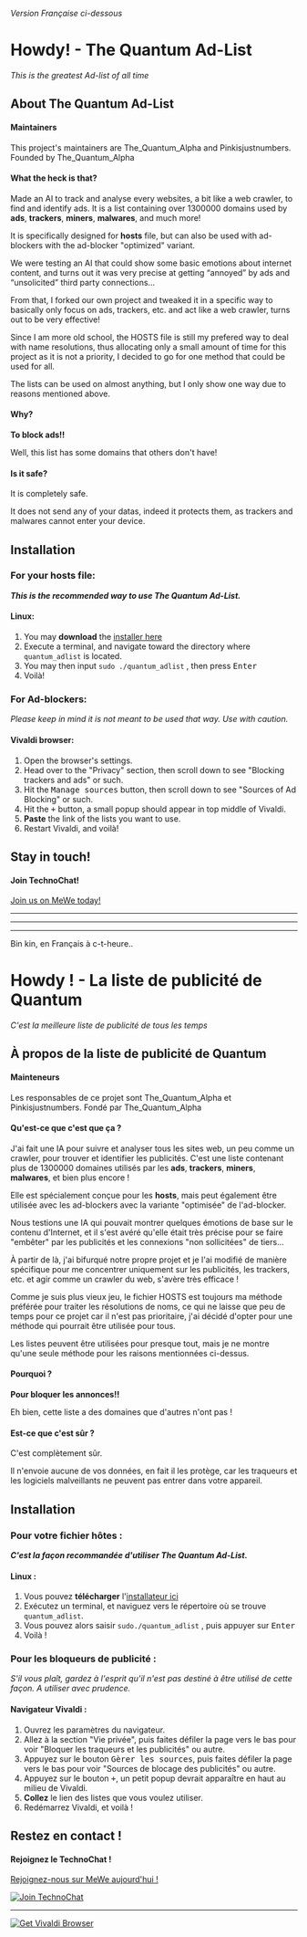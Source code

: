 *Version Française ci-dessous*

# Howdy! - The Quantum Ad-List
*This is the greatest Ad-list of all time*

## About The Quantum Ad-List
#### Maintainers
This project's maintainers are The_Quantum_Alpha and Pinkisjustnumbers.
Founded by The_Quantum_Alpha

#### What the heck is that?
Made an AI to track and analyse every websites, a bit like a web crawler, to find and identify ads.
It is a list containing over 1300000 domains used by **ads**, **trackers**, **miners**, **malwares**, and much more! 

It is specifically designed for **hosts** file, but can also be used with ad-blockers with the ad-blocker "optimized" variant.

We were testing an AI that could show some basic emotions about internet content, and turns out it was very precise at getting “annoyed” by ads and “unsolicited” third party connections…

From that, I forked our own project and tweaked it in a specific way to basically only focus on ads, trackers, etc. and act like a web crawler, turns out to be very effective!

Since I am more old school, the HOSTS file is still my prefered way to deal with name resolutions, thus allocating only a small amount of time for this project as it is not a priority, I decided to go for one method that could be used for all.

The lists can be used on almost anything, but I only show one way due to reasons mentioned above.

#### Why?
**To block ads!!**

Well, this list has some domains that others don't have!

#### Is it safe?
It is completely safe. 

It does not send any of your datas, indeed it protects them, as trackers and malwares cannot enter your device. 


## Installation
### For your **hosts** file:
***This is the recommended way to use The Quantum Ad-List.***
#### Linux:
1. You may **download** the [installer here](https://gitlab.com/The_Quantum_Alpha/the-quantum-ad-list/-/raw/master/Quantum_AdList?inline=false)
2. Execute a terminal, and navigate toward the directory where `quantum_adlist` is located.
3. You may then input `sudo ./quantum_adlist` , then press <kbd>Enter</kbd>
4. Voilà!

### For Ad-blockers:
*Please keep in mind it is not meant to be used that way. Use with caution.*
#### Vivaldi browser:
1. Open the browser's settings.
2. Head over to the "Privacy" section, then scroll down to see "Blocking trackers and ads" or such.
3. Hit the <kbd>Manage sources</kbd> button, then scroll down to see "Sources of Ad Blocking" or such.
4. Hit the <kbd>+</kbd> button, a small popup should appear in top middle of Vivaldi. 
5. **Paste** the link of the lists you want to use.
7. Restart Vivaldi, and voilà!

## Stay in touch!
#### Join TechnoChat!
[Join us on MeWe today!](https://mewe.com/join/TechnoChat)

***
***
***

Bin kin, en Français à c-t-heure..

# Howdy ! - La liste de publicité de Quantum
*C'est la meilleure liste de publicité de tous les temps*

## À propos de la liste de publicité de Quantum
#### Mainteneurs
Les responsables de ce projet sont The_Quantum_Alpha et Pinkisjustnumbers.
Fondé par The_Quantum_Alpha

#### Qu'est-ce que c'est que ça ?
J'ai fait une IA pour suivre et analyser tous les sites web, un peu comme un crawler, pour trouver et identifier les publicités.
C'est une liste contenant plus de 1300000 domaines utilisés par les **ads**, **trackers**, **miners**, **malwares**, et bien plus encore ! 

Elle est spécialement conçue pour les **hosts**, mais peut également être utilisée avec les ad-blockers avec la variante "optimisée" de l'ad-blocker.

Nous testions une IA qui pouvait montrer quelques émotions de base sur le contenu d'Internet, et il s'est avéré qu'elle était très précise pour se faire "embêter" par les publicités et les connexions "non sollicitées" de tiers...

À partir de là, j'ai bifurqué notre propre projet et je l'ai modifié de manière spécifique pour me concentrer uniquement sur les publicités, les trackers, etc. et agir comme un crawler du web, s'avère très efficace !

Comme je suis plus vieux jeu, le fichier HOSTS est toujours ma méthode préférée pour traiter les résolutions de noms, ce qui ne laisse que peu de temps pour ce projet car il n'est pas prioritaire, j'ai décidé d'opter pour une méthode qui pourrait être utilisée pour tous.

Les listes peuvent être utilisées pour presque tout, mais je ne montre qu'une seule méthode pour les raisons mentionnées ci-dessus.

#### Pourquoi ?
**Pour bloquer les annonces!!**

Eh bien, cette liste a des domaines que d'autres n'ont pas !

#### Est-ce que c'est sûr ?
C'est complètement sûr. 

Il n'envoie aucune de vos données, en fait il les protège, car les traqueurs et les logiciels malveillants ne peuvent pas entrer dans votre appareil. 


## Installation
### Pour votre fichier **hôtes** :
***C'est la façon recommandée d'utiliser The Quantum Ad-List.***
#### Linux :
1. Vous pouvez **télécharger** l'[installateur ici](https://gitlab.com/The_Quantum_Alpha/the-quantum-ad-list/-/raw/master/Quantum_AdList?inline=false)
2. Exécutez un terminal, et naviguez vers le répertoire où se trouve `quantum_adlist`.
3. Vous pouvez alors saisir `sudo./quantum_adlist` , puis appuyer sur <kbd>Enter</kbd>
4. Voilà !

### Pour les bloqueurs de publicité :
*S'il vous plaît, gardez à l'esprit qu'il n'est pas destiné à être utilisé de cette façon. A utiliser avec prudence.*
#### Navigateur Vivaldi :
1. Ouvrez les paramètres du navigateur.
2. Allez à la section "Vie privée", puis faites défiler la page vers le bas pour voir "Bloquer les traqueurs et les publicités" ou autre.
3. Appuyez sur le bouton <kbd>Gèrer les sources</kbd>, puis faites défiler la page vers le bas pour voir "Sources de blocage des publicités" ou autre.
4. Appuyez sur le bouton <kbd>+</kbd>, un petit popup devrait apparaître en haut au milieu de Vivaldi. 
5. **Collez** le lien des listes que vous voulez utiliser.
7. Redémarrez Vivaldi, et voilà !

## Restez en contact !
#### Rejoignez le TechnoChat !
[Rejoignez-nous sur MeWe aujourd'hui !](https://mewe.com/join/TechnoChat)

<a href="https://mewe.com/join/TechnoChat"><img src="https://img.mewe.com/api/v2/group/5eab27fa87cee22e5cad5eab/public-image/5fd8115580c0a747fe56928b/1600x1600/img" alt="Join TechnoChat" style="border:0"></a>

***

<a href="https://vivaldi.com?pk_campaign=Banners&pk_kwd=728x90"><img src="https://vivaldi.com/buttons/files/vivaldi_browser_lg.png" alt="Get Vivaldi Browser" style="border:0"></a>
